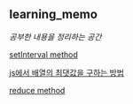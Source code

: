 ## learning_memo

*공부한 내용을 정리하는 공간*

[setInterval method](https://github.com/hamelln/learning_memo/blob/main/setInterval.md)  
  
[js에서 배열의 최댓값을 구하는 방법](https://github.com/hamelln/learning_memo/blob/main/How%20to%20get%20max%20value%20in%20array.md)  
  
[reduce method](https://github.com/hamelln/javascript_memo/blob/main/reduce%20method.md)
